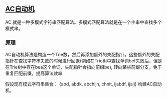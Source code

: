 ## [AC自动机](https://www.cnblogs.com/nullzx/p/7499397.html)

AC 就是一种多模式字符串匹配算法。多模式匹配算法就是在一个主串中查找多个模式串。

### 原理

AC自动机算法是构造一个Trie数，然后再添加额外的失配指针。这些额外的失配指针在查找字符串失败的时候进行回退(例如在Trie树中查找单词bef失败后，但是在Trie树中存在bea这个单词，失配指针会指向前缀be), 转向某些前缀分支，免于重复匹配前缀，提高算法效率.

假设现有模式字符串集合： {abd, abdk, abchijn, chnit, ijabdf, ijaij} 构建AC自动机。







